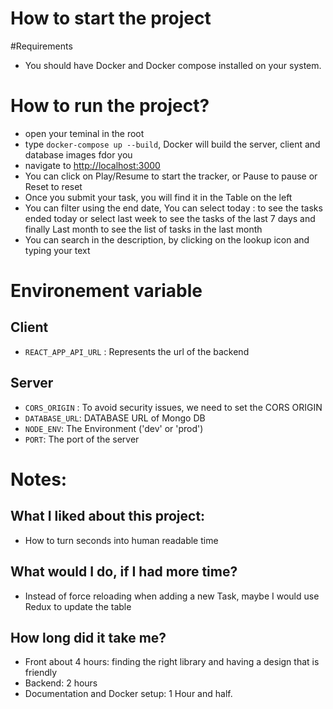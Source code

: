 # How to start the project

#Requirements
- You should have Docker and Docker compose installed on your system.

# How to run the project?
- open your teminal in the root 
- type ```docker-compose up --build```, Docker will build the server, client and database images fdor you
- navigate to [http://localhost:3000](http://localhost:3000)
- You can click on Play/Resume to start the tracker, or Pause to pause or Reset to reset
- Once you submit your task, you will find it in the Table on the left
- You can filter using the end date, You can select today : to see the tasks ended today or select last week to see the tasks of the last 7 days and finally Last month to see the list of tasks in the last month
- You can search in the description, by clicking on the lookup icon and typing your text

# Environement variable
## Client
- ```REACT_APP_API_URL``` : Represents the url of the backend

## Server
- ```CORS_ORIGIN``` : To avoid security issues, we need to set the CORS ORIGIN
- ```DATABASE_URL```: DATABASE URL of Mongo DB
- ```NODE_ENV```: The Environment ('dev' or 'prod')
- ```PORT```: The port of the server

# Notes:
## What I liked about this project: 
- How to turn seconds into human readable time

## What would I do, if I had more time?
- Instead of force reloading when adding a new Task, maybe I would use Redux to update the table

## How long did it take me?
- Front about 4 hours: finding the right library and having a design that is friendly
- Backend: 2 hours
- Documentation and Docker setup: 1 Hour and half.



